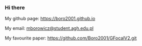 ### Hi there 
My github page: https://boro2001.github.io

My email: mborowicz@student.agh.edu.pl

My favourite paper: https://github.com/Boro2001/GFocalV2.git


